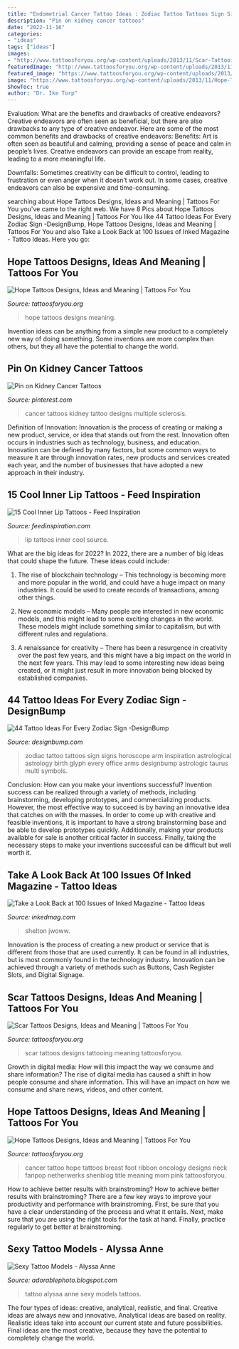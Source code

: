 ```yaml
---
title: "Endometrial Cancer Tattoo Ideas : Zodiac Tattoo Tattoos Sign Signs Horoscope Arm Inspiration Astrological Astrology Birth Glyph Every Office Arms Designbump Astrologic Taurus Multi Symbols"
description: "Pin on kidney cancer tattoos"
date: "2022-11-16"
categories:
- "ideas"
tags: ["ideas"]
images:
- "http://www.tattoosforyou.org/wp-content/uploads/2013/11/Scar-Tattooing.jpg"
featuredImage: "http://www.tattoosforyou.org/wp-content/uploads/2013/11/Scar-Tattooing.jpg"
featured_image: "https://www.tattoosforyou.org/wp-content/uploads/2013/11/Hope-Tattoos.jpg"
image: "https://www.tattoosforyou.org/wp-content/uploads/2013/11/Hope-Tattoos.jpg"
ShowToc: true
author: "Dr. Ike Torp"
---
```



Evaluation: What are the benefits and drawbacks of creative endeavors?
Creative endeavors are often seen as beneficial, but there are also drawbacks to any type of creative endeavor. Here are some of the most common benefits and drawbacks of creative endeavors: 
Benefits: Art is often seen as beautiful and calming, providing a sense of peace and calm in people’s lives. Creative endeavors can provide an escape from reality, leading to a more meaningful life.

Downfalls: Sometimes creativity can be difficult to control, leading to frustration or even anger when it doesn’t work out. In some cases, creative endeavors can also be expensive and time-consuming.

	

		
searching about Hope Tattoos Designs, Ideas and Meaning | Tattoos For You you've came to the right web. We have 8 Pics about Hope Tattoos Designs, Ideas and Meaning | Tattoos For You like 44 Tattoo Ideas For Every Zodiac Sign -DesignBump, Hope Tattoos Designs, Ideas and Meaning | Tattoos For You and also Take a Look Back at 100 Issues of Inked Magazine - Tattoo Ideas. Here you go:
		
    
## Hope Tattoos Designs, Ideas And Meaning | Tattoos For You

<img loading=lazy src="https://www.tattoosforyou.org/wp-content/uploads/2013/11/Hope-Tattoos.jpg" onerror="this.onerror=null;this.src='https://tse4.mm.bing.net/th?id=OIP.rKJ-YDmq0NJsb0pkD3H6FQHaFj&amp;pid=15.1';" alt="Hope Tattoos Designs, Ideas and Meaning | Tattoos For You">

_Source: tattoosforyou.org_

>hope tattoos designs meaning. 

	

Invention ideas can be anything from a simple new product to a completely new way of doing something. Some inventions are more complex than others, but they all have the potential to change the world.

    
## Pin On Kidney Cancer Tattoos

<img loading=lazy src="https://i.pinimg.com/736x/01/21/83/012183071751a0c3f8391bc6b3b7af84--kidney-cancer-cancer-tattoos.jpg" onerror="this.onerror=null;this.src='https://tse3.mm.bing.net/th?id=OIP.4BbdUUwstVMgIkgc_g7KWAHaJ4&amp;pid=15.1';" alt="Pin on Kidney Cancer Tattoos">

_Source: pinterest.com_

>cancer tattoos kidney tattoo designs multiple sclerosis. 

	

Definition of Innovation:
Innovation is the process of creating or making a new product, service, or idea that stands out from the rest. Innovation often occurs in industries such as technology, business, and education. Innovation can be defined by many factors, but some common ways to measure it are through innovation rates, new products and services created each year, and the number of businesses that have adopted a new approach in their industry.

    
## 15 Cool Inner Lip Tattoos - Feed Inspiration

<img loading=lazy src="http://feedinspiration.com/wp-content/uploads/2016/03/Hot-Lip-Tattoo-Designs.jpg" onerror="this.onerror=null;this.src='https://tse2.mm.bing.net/th?id=OIP.md_d543wRVNny7WIb1u5OgHaJ4&amp;pid=15.1';" alt="15 Cool Inner Lip Tattoos - Feed Inspiration">

_Source: feedinspiration.com_

>lip tattoos inner cool source. 

	

What are the big ideas for 2022?
In 2022, there are a number of big ideas that could shape the future. These ideas could include:
1. The rise of blockchain technology – This technology is becoming more and more popular in the world, and could have a huge impact on many industries. It could be used to create records of transactions, among other things.

2. New economic models – Many people are interested in new economic models, and this might lead to some exciting changes in the world. These models might include something similar to capitalism, but with different rules and regulations.

3. A renaissance for creativity – There has been a resurgence in creativity over the past few years, and this might have a big impact on the world in the next few years. This may lead to some interesting new ideas being created, or it might just result in more innovation being blocked by established companies.

    
## 44 Tattoo Ideas For Every Zodiac Sign -DesignBump

<img loading=lazy src="https://designbump.com/wp-content/uploads/2015/06/zodiac-tattoos-2.jpg" onerror="this.onerror=null;this.src='https://tse4.mm.bing.net/th?id=OIP.YQECKpqqEy6S6jRlMv7-8wHaLH&amp;pid=15.1';" alt="44 Tattoo Ideas For Every Zodiac Sign -DesignBump">

_Source: designbump.com_

>zodiac tattoo tattoos sign signs horoscope arm inspiration astrological astrology birth glyph every office arms designbump astrologic taurus multi symbols. 

	

Conclusion: How can you make your inventions successful?
Invention success can be realized through a variety of methods, including brainstorming, developing prototypes, and commercializing products. However, the most effective way to succeed is by having an innovative idea that catches on with the masses. In order to come up with creative and feasible inventions, it is important to have a strong brainstorming base and be able to develop prototypes quickly. Additionally, making your products available for sale is another critical factor in success. Finally, taking the necessary steps to make your inventions successful can be difficult but well worth it.

    
## Take A Look Back At 100 Issues Of Inked Magazine - Tattoo Ideas

<img loading=lazy src="https://www.inkedmag.com/.image/c_limit%2Ccs_srgb%2Cfl_progressive%2Cq_auto:good%2Cw_700/MTY3MzMxMDEwNzU2MTU5MzEz/78.jpg" onerror="this.onerror=null;this.src='https://tse2.mm.bing.net/th?id=OIP.zplzqnC8mqjaMYjOJSVpgQAAAA&amp;pid=15.1';" alt="Take a Look Back at 100 Issues of Inked Magazine - Tattoo Ideas">

_Source: inkedmag.com_

>shelton jwoww. 

	

Innovation is the process of creating a new product or service that is different from those that are used currently. It can be found in all industries, but is most commonly found in the technology industry. Innovation can be achieved through a variety of methods such as Buttons, Cash Register Slots, and Digital Signage.

    
## Scar Tattoos Designs, Ideas And Meaning | Tattoos For You

<img loading=lazy src="http://www.tattoosforyou.org/wp-content/uploads/2013/11/Scar-Tattooing.jpg" onerror="this.onerror=null;this.src='https://tse2.mm.bing.net/th?id=OIP.Nu5mmLdtbfzWUACK9gMSTAHaFj&amp;pid=15.1';" alt="Scar Tattoos Designs, Ideas and Meaning | Tattoos For You">

_Source: tattoosforyou.org_

>scar tattoos designs tattooing meaning tattoosforyou. 

	

Growth in digital media: How will this impact the way we consume and share information?
The rise of digital media has caused a shift in how people consume and share information. This will have an impact on how we consume and share news, videos, and other content.

    
## Hope Tattoos Designs, Ideas And Meaning | Tattoos For You

<img loading=lazy src="https://www.tattoosforyou.org/wp-content/uploads/2013/11/Hope-Tattoo-Gallery.jpg" onerror="this.onerror=null;this.src='https://tse3.mm.bing.net/th?id=OIP.q-ThOokpyAQV_JsbwZ8cegHaFj&amp;pid=15.1';" alt="Hope Tattoos Designs, Ideas and Meaning | Tattoos For You">

_Source: tattoosforyou.org_

>cancer tattoo hope tattoos breast foot ribbon oncology designs neck fanpop netherwerks shenblog title meaning mom pink tattoosforyou. 

	

How to achieve better results with brainstroming?
How to achieve better results with brainstroming? There are a few key ways to improve your productivity and performance with brainstroming. First, be sure that you have a clear understanding of the process and what it entails. Next, make sure that you are using the right tools for the task at hand. Finally, practice regularly to get better at brainstroming.

    
## Sexy Tattoo Models - Alyssa Anne

<img loading=lazy src="http://1.bp.blogspot.com/-5cy7bmRjyRk/VJlugb3io6I/AAAAAAAAI6w/g9_WKNbBBYE/s1600/alyssa%2Banne%2Bmodel%2Btattoo%2B07.jpg" onerror="this.onerror=null;this.src='https://tse4.mm.bing.net/th?id=OIP.i7TyStc5CwoqDXXqMow7CgHaKK&amp;pid=15.1';" alt="Sexy Tattoo Models - Alyssa Anne">

_Source: adorablephoto.blogspot.com_

>tattoo alyssa anne sexy models tattoos. 

	

The four types of ideas: creative, analytical, realistic, and final.
Creative ideas are always new and innovative. Analytical ideas are based on reality. Realistic ideas take into account our current state and future possibilities. Final ideas are the most creative, because they have the potential to completely change the world.

